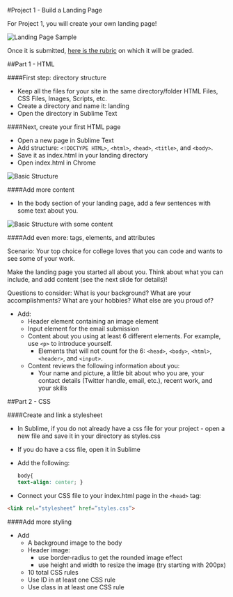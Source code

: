#Project 1 - Build a Landing Page

For Project 1, you will create your own landing page!

![Landing Page Sample](https://raw.githubusercontent.com/fma2/pcp-intro-web-development/master/resources/images/2Aproject1-landingpage1.png)

Once it is submitted, [here is the rubric](https://docs.google.com/spreadsheets/d/1B_hwd9JP8vEuxYJCNLPd7hFa7yzqSAFZpgMk0dCV4PI/edit?usp=sharing) on which it will be graded.

##Part 1 - HTML 

####First step: directory structure

- Keep all the files for your site in the same directory/folder
HTML Files, CSS Files, Images, Scripts, etc.
- Create a directory and name it: landing
- Open the directory in Sublime Text

####Next, create your first HTML page

- Open a new page in Sublime Text
- Add structure: `<!DOCTYPE HTML>`, `<html>`, `<head>`, `<title>`, and `<body>`.
- Save it as index.html in your landing directory
- Open index.html in Chrome

![Basic Structure](https://raw.githubusercontent.com/fma2/pcp-intro-web-development/master/resources/images/2A1htmldocstructure-codesnippet1.png)

####Add more content

- In the body section of your landing page, add a few sentences with some text about you.

![Basic Structure with some content](https://raw.githubusercontent.com/fma2/pcp-intro-web-development/master/resources/images/2A2htmlelements-codesnippet1.png)

####Add even more: tags, elements, and attributes

Scenario: Your top choice for college loves that you can code and wants to see some of your work. 

Make the landing page you started all about you.  Think about what you can include, and add content (see the next slide for details)!

Questions to consider: What is your background?  What are your accomplishments? What are your hobbies?  What else are you proud of?

- Add:
	- Header element containing an image element
	- Input element for the email submission
	- Content about you using at least 6 different elements. For example, use `<p>` to introduce yourself.
		- Elements that will not count for the 6: `<head>`, `<body>`, `<html>`, `<header>`, and `<input>`.
	- Content reviews the following information about you:
		- Your name and picture, a little bit about who you are, your contact details (Twitter handle, email, etc.), recent work, and your skills


##Part 2 - CSS

####Create and link a stylesheet

- In Sublime, if you do not already have a css file for your project - open a new file and save it in your directory as styles.css
- If you do have a css file, open it in Sublime
- Add the following: 

	```css
	body{
  	text-align: center; }
  ```

- Connect your CSS file to your index.html page in the `<head>` tag: 

```html
<link rel=”stylesheet” href=”styles.css”>
```

####Add more styling

- Add 
	- A background image to the body 
	- Header image:
		- use border-radius to get the rounded image effect
		- use height and width to resize the image (try starting with 200px)
	- 10 total CSS rules
	- Use ID in at least one CSS rule
	- Use class in at least one CSS rule 



